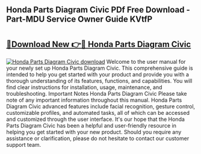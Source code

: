 ## Honda Parts Diagram Civic PDf Free Download - Part-MDU Service Owner Guide KVtfP

# <h2><a href="http://dfi8fx.blite.top/?on=Honda+Parts+Diagram+Civic">🔗Download New 👉🔴 Honda Parts Diagram Civic</a></h2>

[![Honda Parts Diagram Civic download](https://i.imgur.com/lujVjoI.png)](http://dfi8fx.blite.top/?on=Honda+Parts+Diagram+Civic)
Welcome to the user manual for your newly set up Honda Parts Diagram Civic. This comprehensive guide is intended to help you get started with your product and provide you with a thorough understanding of its features, functions, and capabilities. You will find clear instructions for installation, usage, maintenance, and troubleshooting. Important Notes Honda Parts Diagram Civic Please take note of any important information throughout this manual. Honda Parts Diagram Civic advanced features include facial recognition, gesture control, customizable profiles, and automated tasks, all of which can be accessed and customized through the user interface. It's our hope that the Honda Parts Diagram Civic has been a helpful and user-friendly resource in helping you get started with your new product. Should you require any assistance or clarification, please do not hesitate to contact our customer support team.
